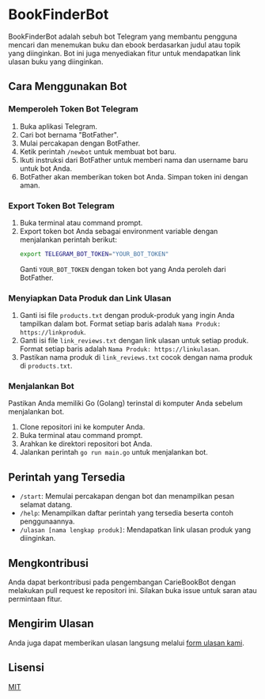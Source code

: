 # BookFinderBot

BookFinderBot adalah sebuh bot Telegram yang membantu pengguna mencari dan menemukan buku dan ebook berdasarkan judul atau topik yang diinginkan. Bot ini juga menyediakan fitur untuk mendapatkan link ulasan buku yang diinginkan.

## Cara Menggunakan Bot

### Memperoleh Token Bot Telegram

1. Buka aplikasi Telegram.
2. Cari bot bernama "BotFather".
3. Mulai percakapan dengan BotFather.
4. Ketik perintah `/newbot` untuk membuat bot baru.
5. Ikuti instruksi dari BotFather untuk memberi nama dan username baru untuk bot Anda.
6. BotFather akan memberikan token bot Anda. Simpan token ini dengan aman.

### Export Token Bot Telegram

1. Buka terminal atau command prompt.
2. Export token bot Anda sebagai environment variable dengan menjalankan perintah berikut:
    ```bash
    export TELEGRAM_BOT_TOKEN="YOUR_BOT_TOKEN"
    ```
   Ganti `YOUR_BOT_TOKEN` dengan token bot yang Anda peroleh dari BotFather.

### Menyiapkan Data Produk dan Link Ulasan

1. Ganti isi file `products.txt` dengan produk-produk yang ingin Anda tampilkan dalam bot. Format setiap baris adalah `Nama Produk: https://linkproduk`.
2. Ganti isi file `link_reviews.txt` dengan link ulasan untuk setiap produk. Format setiap baris adalah `Nama Produk: https://linkulasan`.
3. Pastikan nama produk di `link_reviews.txt` cocok dengan nama produk di `products.txt`.

### Menjalankan Bot

Pastikan Anda memiliki Go (Golang) terinstal di komputer Anda sebelum menjalankan bot.

1. Clone repositori ini ke komputer Anda.
2. Buka terminal atau command prompt.
3. Arahkan ke direktori repositori bot Anda.
4. Jalankan perintah `go run main.go` untuk menjalankan bot.

## Perintah yang Tersedia

- `/start`: Memulai percakapan dengan bot dan menampilkan pesan selamat datang.
- `/help`: Menampilkan daftar perintah yang tersedia beserta contoh penggunaannya.
- `/ulasan [nama lengkap produk]`: Mendapatkan link ulasan produk yang diinginkan.

## Mengkontribusi

Anda dapat berkontribusi pada pengembangan CarieBookBot dengan melakukan pull request ke repositori ini. Silakan buka issue untuk saran atau permintaan fitur.

## Mengirim Ulasan

Anda juga dapat memberikan ulasan langsung melalui [form ulasan kami](https://aigoretech.rf.gd/kirim-ulasan).

## Lisensi

[MIT](LICENSE)
